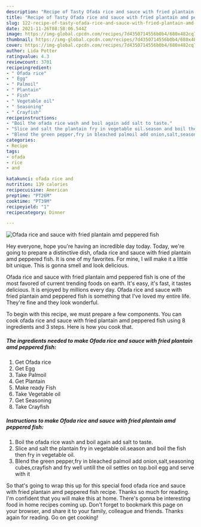 ```yaml
---
description: "Recipe of Tasty Ofada rice and sauce with fried plantain amd peppered fish"
title: "Recipe of Tasty Ofada rice and sauce with fried plantain amd peppered fish"
slug: 122-recipe-of-tasty-ofada-rice-and-sauce-with-fried-plantain-amd-peppered-fish
date: 2021-11-26T08:58:06.544Z
image: https://img-global.cpcdn.com/recipes/7d4350714556b0b4/680x482cq70/ofada-rice-and-sauce-with-fried-plantain-amd-peppered-fish-recipe-main-photo.jpg
thumbnail: https://img-global.cpcdn.com/recipes/7d4350714556b0b4/680x482cq70/ofada-rice-and-sauce-with-fried-plantain-amd-peppered-fish-recipe-main-photo.jpg
cover: https://img-global.cpcdn.com/recipes/7d4350714556b0b4/680x482cq70/ofada-rice-and-sauce-with-fried-plantain-amd-peppered-fish-recipe-main-photo.jpg
author: Lida Potter
ratingvalue: 4.3
reviewcount: 3701
recipeingredient:
- " Ofada rice"
- " Egg"
- " Palmoil"
- " Plantain"
- " Fish"
- " Vegetable oil"
- " Seasoning"
- " Crayfish"
recipeinstructions:
- "Boil the ofada rice wash and boil again add salt to taste."
- "Slice and salt the plantain fry in vegetable oil.season and boil the fish then fry in vegetable oil."
- "Blend the green pepper,fry in bleached palmoil add onion,salt,seasoning cubes,crayfish and fry well untill the oil settles on top.boil egg and serve with it"
categories:
- Recipe
tags:
- ofada
- rice
- and

katakunci: ofada rice and 
nutrition: 139 calories
recipecuisine: American
preptime: "PT26M"
cooktime: "PT39M"
recipeyield: "1"
recipecategory: Dinner

---
```



![Ofada rice and sauce with fried plantain amd peppered fish](https://img-global.cpcdn.com/recipes/7d4350714556b0b4/680x482cq70/ofada-rice-and-sauce-with-fried-plantain-amd-peppered-fish-recipe-main-photo.jpg)

Hey everyone, hope you're having an incredible day today. Today, we're going to prepare a distinctive dish, ofada rice and sauce with fried plantain amd peppered fish. It is one of my favorites. For mine, I will make it a little bit unique. This is gonna smell and look delicious.

Ofada rice and sauce with fried plantain amd peppered fish is one of the most favored of current trending foods on earth. It's easy, it's fast, it tastes delicious. It is enjoyed by millions every day. Ofada rice and sauce with fried plantain amd peppered fish is something that I've loved my entire life. They're fine and they look wonderful.




To begin with this recipe, we must prepare a few components. You can cook ofada rice and sauce with fried plantain amd peppered fish using 8 ingredients and 3 steps. Here is how you cook that.

<!--inarticleads1-->

##### The ingredients needed to make Ofada rice and sauce with fried plantain amd peppered fish:

1. Get  Ofada rice
1. Get  Egg
1. Take  Palmoil
1. Get  Plantain
1. Make ready  Fish
1. Take  Vegetable oil
1. Get  Seasoning
1. Take  Crayfish




<!--inarticleads2-->

##### Instructions to make Ofada rice and sauce with fried plantain amd peppered fish:

1. Boil the ofada rice wash and boil again add salt to taste.
1. Slice and salt the plantain fry in vegetable oil.season and boil the fish then fry in vegetable oil.
1. Blend the green pepper,fry in bleached palmoil add onion,salt,seasoning cubes,crayfish and fry well untill the oil settles on top.boil egg and serve with it




So that's going to wrap this up for this special food ofada rice and sauce with fried plantain amd peppered fish recipe. Thanks so much for reading. I'm confident that you will make this at home. There's gonna be interesting food in home recipes coming up. Don't forget to bookmark this page on your browser, and share it to your family, colleague and friends. Thanks again for reading. Go on get cooking!
